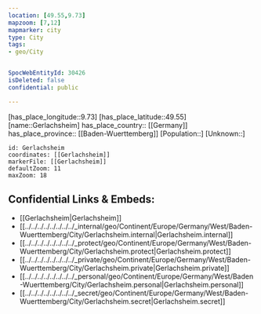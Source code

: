 ```yaml
---
location: [49.55,9.73] 
mapzoom: [7,12] 
mapmarker: city 
type: City
tags:
- geo/City


SpocWebEntityId: 30426
isDeleted: false
confidential: public

---
```

[has_place_longitude::9.73] 
[has_place_latitude::49.55] 
[name::Gerlachsheim] 
has_place_country:: [[Germany]]  
has_place_province:: [[Baden-Wuerttemberg]] 
[Population::] 
[Unknown::] 


```leaflet
id: Gerlachsheim
coordinates: [[Gerlachsheim]] 
markerFile: [[Gerlachsheim]] 
defaultZoom: 11 
maxZoom: 18
```


## Confidential Links & Embeds: 
- [[Gerlachsheim|Gerlachsheim]]  
- [[../../../../../../../../_internal/geo/Continent/Europe/Germany/West/Baden-Wuerttemberg/City/Gerlachsheim.internal|Gerlachsheim.internal]] 
- [[../../../../../../../../_protect/geo/Continent/Europe/Germany/West/Baden-Wuerttemberg/City/Gerlachsheim.protect|Gerlachsheim.protect]] 
- [[../../../../../../../../_private/geo/Continent/Europe/Germany/West/Baden-Wuerttemberg/City/Gerlachsheim.private|Gerlachsheim.private]] 
- [[../../../../../../../../_personal/geo/Continent/Europe/Germany/West/Baden-Wuerttemberg/City/Gerlachsheim.personal|Gerlachsheim.personal]] 
- [[../../../../../../../../_secret/geo/Continent/Europe/Germany/West/Baden-Wuerttemberg/City/Gerlachsheim.secret|Gerlachsheim.secret]] 
